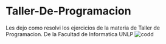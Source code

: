 # Taller-De-Programacion
Les dejo como resolvi los ejercicios de la materia de Taller de Programacion. De la Facultad de Informatica UNLP
![codd](https://github.com/Giancardonee/Taller-De-Programacion/assets/114377978/ef66d21c-4e34-45f2-b38a-ed8af7b6c1a1)
